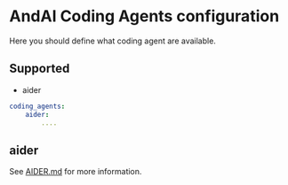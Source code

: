 # AndAI Coding Agents configuration

Here you should define what coding agent are available.

## Supported
- aider

```yaml
coding_agents:
    aider:
        ....
```

## aider
See [AIDER.md](AIDER.md) for more information.
